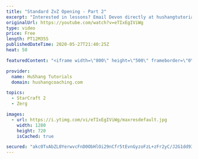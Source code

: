```yaml
---
title: "Standard ZvZ Opening - Part 2"
excerpt: "Interested in lessons? Email Devon directly at hushangtutorials@outlook.com ------------------------------------------------------------------------------------------------------- Want to support HuShang Tutorials directly? Patreon is a website where you can contribute a monthly donation that will help"
originalUrl: https://youtube.com/watch?v=eTIxEgIViWg
type: video
price: Free
length: PT12M35S
publishedDateTime: 2020-05-27T21:40:25Z
heat: 50

featuredContent: "<iframe width=\"800\" height=\"500\" frameborder=\"0\" src=\"https://www.youtube.com/embed/eTIxEgIViWg\" allow=\"accelerometer; autoplay; encrypted-media; gyroscope; picture-in-picture\" allowfullscreen></iframe>"

provider:
  name: HuShang Tutorials
  domain: hushangcoaching.com

topics:
  - StarCraft 2
  - Zerg

images:
  - url: https://i.ytimg.com/vi/eTIxEgIViWg/maxresdefault.jpg
    width: 1280
    height: 720
    isCached: true

secured: "akc0TvAbZL0YerwvcFnD0ObHlOi29nCfr5tEvnGyzoFzL+zFr2yC/J2G1dd93CcahIXKBw+dKE6s7ieGgZppEhENzBsd/i5gq4CUh5DZE4CozoyrVSD1Jv9OEqBENmRLsMHCw98+dVtjMpjQobVra/9jDEkMDYSlCW1Wj5FbTNHr+FUXi/6/v5ofKgdqF0sEHn+pjnGTKNNpIbtvRBmugNTU6tFMxYapHBctw93VeBEu1bE4wm5Epgz4y0IMQKPm7nn4s36vTMQkm9xVnnZvdukGjrzVDuHrgIynzUUAUM9QeRTcnIOup8rake9PXUI4XgAMvgeNIGDMiORD9pwqYQcFpYGWbjncDZhqhbjcar/aEBGsoXgnuVO0ya1U7dRbs9JkObcOp7BtfbcqcDXVThgZhTCrw86jqH42BsWkfjU=;vF+cIlbQXTod9W67V8aojA=="
---
```



